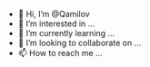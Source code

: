 - 👋 Hi, I’m @Qamilov
- 👀 I’m interested in ...
- 🌱 I’m currently learning ...
- 💞️ I’m looking to collaborate on ...
- 📫 How to reach me ...

<!---
Qamilov/Qamilov is a ✨ special ✨ repository because its `README.md` (this file) appears on your GitHub profile.
You can click the Preview link to take a look at your changes.
--->
